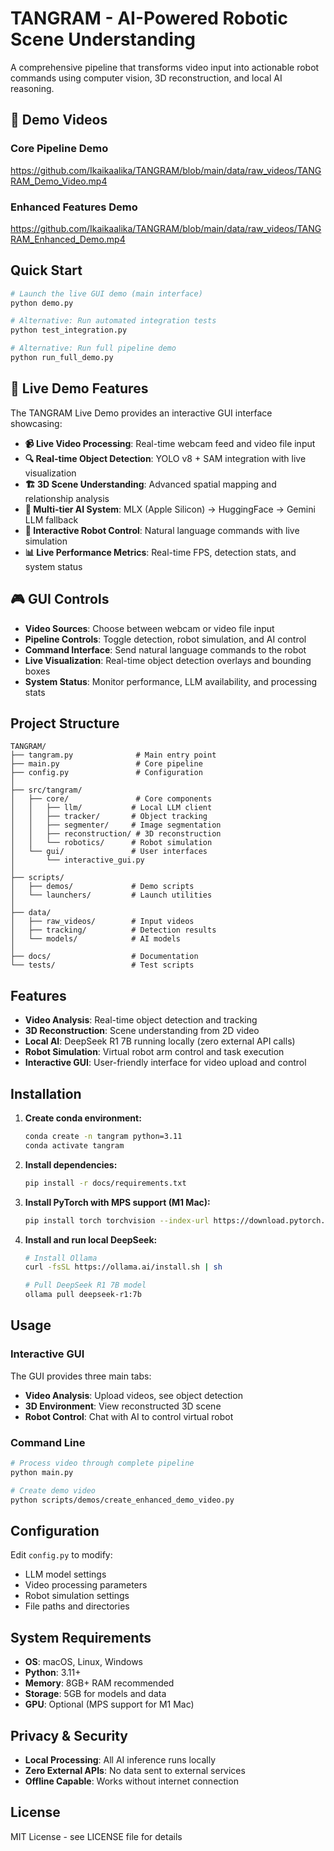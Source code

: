 # TANGRAM - AI-Powered Robotic Scene Understanding

A comprehensive pipeline that transforms video input into actionable robot commands using computer vision, 3D reconstruction, and local AI reasoning.

## 🎥 Demo Videos

### Core Pipeline Demo
https://github.com/Ikaikaalika/TANGRAM/blob/main/data/raw_videos/TANGRAM_Demo_Video.mp4

### Enhanced Features Demo  
https://github.com/Ikaikaalika/TANGRAM/blob/main/data/raw_videos/TANGRAM_Enhanced_Demo.mp4

## Quick Start

```bash
# Launch the live GUI demo (main interface)
python demo.py

# Alternative: Run automated integration tests
python test_integration.py

# Alternative: Run full pipeline demo
python run_full_demo.py
```

## 🌟 Live Demo Features

The TANGRAM Live Demo provides an interactive GUI interface showcasing:

- **📹 Live Video Processing**: Real-time webcam feed and video file input
- **🔍 Real-time Object Detection**: YOLO v8 + SAM integration with live visualization
- **🏗️ 3D Scene Understanding**: Advanced spatial mapping and relationship analysis
- **🧠 Multi-tier AI System**: MLX (Apple Silicon) → HuggingFace → Gemini LLM fallback
- **🦾 Interactive Robot Control**: Natural language commands with live simulation
- **📊 Live Performance Metrics**: Real-time FPS, detection stats, and system status

## 🎮 GUI Controls

- **Video Sources**: Choose between webcam or video file input
- **Pipeline Controls**: Toggle detection, robot simulation, and AI control
- **Command Interface**: Send natural language commands to the robot
- **Live Visualization**: Real-time object detection overlays and bounding boxes
- **System Status**: Monitor performance, LLM availability, and processing stats

## Project Structure

```
TANGRAM/
├── tangram.py              # Main entry point
├── main.py                 # Core pipeline
├── config.py               # Configuration
│
├── src/tangram/
│   ├── core/               # Core components
│   │   ├── llm/           # Local LLM client
│   │   ├── tracker/       # Object tracking
│   │   ├── segmenter/     # Image segmentation
│   │   ├── reconstruction/ # 3D reconstruction
│   │   └── robotics/      # Robot simulation
│   └── gui/               # User interfaces
│       └── interactive_gui.py
│
├── scripts/
│   ├── demos/             # Demo scripts
│   └── launchers/         # Launch utilities
│
├── data/
│   ├── raw_videos/        # Input videos
│   ├── tracking/          # Detection results
│   └── models/            # AI models
│
├── docs/                  # Documentation
└── tests/                 # Test scripts
```

## Features

- **Video Analysis**: Real-time object detection and tracking
- **3D Reconstruction**: Scene understanding from 2D video
- **Local AI**: DeepSeek R1 7B running locally (zero external API calls)
- **Robot Simulation**: Virtual robot arm control and task execution
- **Interactive GUI**: User-friendly interface for video upload and control

## Installation

1. **Create conda environment:**
   ```bash
   conda create -n tangram python=3.11
   conda activate tangram
   ```

2. **Install dependencies:**
   ```bash
   pip install -r docs/requirements.txt
   ```

3. **Install PyTorch with MPS support (M1 Mac):**
   ```bash
   pip install torch torchvision --index-url https://download.pytorch.org/whl/cpu
   ```

4. **Install and run local DeepSeek:**
   ```bash
   # Install Ollama
   curl -fsSL https://ollama.ai/install.sh | sh
   
   # Pull DeepSeek R1 7B model
   ollama pull deepseek-r1:7b
   ```

## Usage

### Interactive GUI
The GUI provides three main tabs:
- **Video Analysis**: Upload videos, see object detection
- **3D Environment**: View reconstructed 3D scene
- **Robot Control**: Chat with AI to control virtual robot

### Command Line
```bash
# Process video through complete pipeline
python main.py

# Create demo video
python scripts/demos/create_enhanced_demo_video.py
```

## Configuration

Edit `config.py` to modify:
- LLM model settings
- Video processing parameters
- Robot simulation settings
- File paths and directories

## System Requirements

- **OS**: macOS, Linux, Windows
- **Python**: 3.11+
- **Memory**: 8GB+ RAM recommended
- **Storage**: 5GB for models and data
- **GPU**: Optional (MPS support for M1 Mac)

## Privacy & Security

- **Local Processing**: All AI inference runs locally
- **Zero External APIs**: No data sent to external services
- **Offline Capable**: Works without internet connection

## License

MIT License - see LICENSE file for details